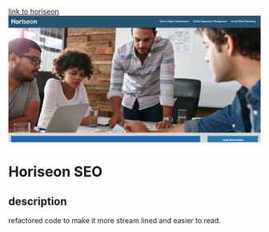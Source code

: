 
[link to horiseon](https://theriot-33.github.io/Horisen-website/)
![screenschot of horiseon appliaction](./assets/images/horiseon.png)
 
# Horiseon SEO

## description

refactored code to make it more stream lined and easier to read.